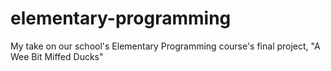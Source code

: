 # elementary-programming
My take on our school's Elementary Programming course's final project, "A Wee Bit Miffed Ducks"
